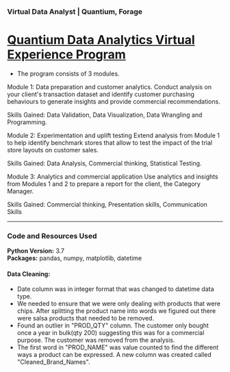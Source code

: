 ### Virtual Data Analyst | Quantium, Forage

# [Quantium Data Analytics Virtual Experience Program](https://www.theforage.com/virtual-internships/NkaC7knWtjSbi6aYv)

- The program consists of 3 modules.

Module 1: Data preparation and customer analytics. 
Conduct analysis on your client's transaction dataset and identify customer purchasing behaviours to generate insights and provide commercial recommendations.

Skills Gained: Data Validation, Data Visualization, Data Wrangling and Programming.


Module 2: Experimentation and uplift testing
Extend analysis from Module 1 to help identify benchmark stores that allow to test the impact of the trial store layouts on customer sales.

Skills Gained: Data Analysis, Commercial thinking, Statistical Testing.


Module 3: Analytics and commercial application
Use analytics and insights from Modules 1 and 2 to prepare a report for the client, the Category Manager.

Skills Gained: Commercial thinking, Presentation skills, Communication Skills

---

### Code and Resources Used
**Python Version:** 3.7\
**Packages:** pandas, numpy, matplotlib, datetime

#### Data Cleaning:

* Date column was in integer format that was changed to datetime data type.
* We needed to ensure that we were only dealing with products that were chips. After splitting the product name into words we figured out there were salsa products that needed to be removed. 
* Found an outlier in "PROD_QTY" column. The customer only bought once a year in bulk(qty 200) suggesting this was for a commercial purpose. The customer was removed from the analysis.
* The first word in "PROD_NAME" was value counted to find the different ways a product can be expressed. A new column was created called "Cleaned_Brand_Names".
